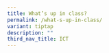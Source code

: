 ```yaml
---
title: What’s up in class?
permalink: /what-s-up-in-class/
variant: tiptap
description: ""
third_nav_title: ICT
---
```

